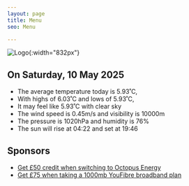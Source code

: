 ```yaml
---
layout: page
title: Menu
seo: Menu

---
```


![Logo](/images/logo.jpg){:width="832px"}

<!-- weather_marker starts -->
## On Saturday, 10 May 2025

- The average temperature today is 5.93˚C,
- With highs of 6.03˚C and lows of 5.93˚C,
- It may feel like 5.93˚C with clear sky
- The wind speed is 0.45m/s and visibility is 10000m
- The pressure is 1020hPa and humidity is 76%
- The sun will rise at 04:22 and set at 19:46

<!-- weather_marker ends -->

## Sponsors

- [Get £50 credit when switching to Octopus Energy](https://bit.ly/3oD1nnS)
- [Get £75 when taking a 1000mb YouFibre broadband plan](https://aklam.io/91zWhU?)
